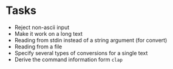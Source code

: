 # Tasks
* Reject non-ascii input
* Make it work on a long text
* Reading from stdin instead of a string argument (for convert)
* Reading from a file
* Specify several types of conversions for a single text
* Derive the command information form `clap`
